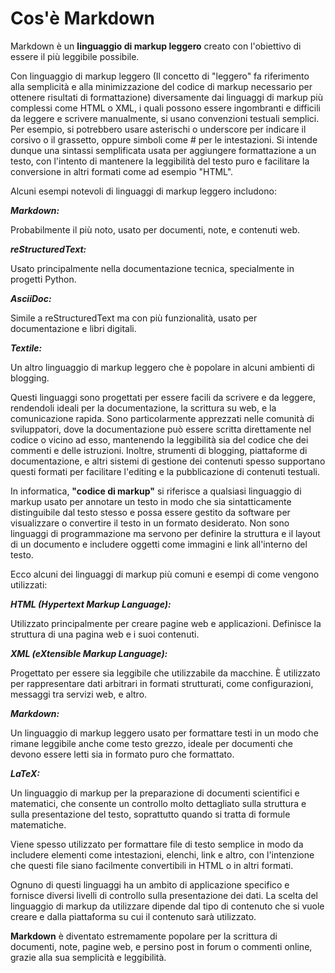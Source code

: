 <!-- @format -->

# **Cos'è Markdown**

Markdown è un **linguaggio di markup leggero** creato con l'obiettivo di essere il più leggibile possibile.

Con linguaggio di markup leggero (Il concetto di "leggero" fa riferimento alla semplicità e alla minimizzazione del codice di markup necessario per ottenere risultati di formattazione) diversamente dai linguaggi di markup più complessi come HTML o XML, i quali possono essere ingombranti e difficili da leggere e scrivere manualmente, si usano convenzioni testuali semplici.
Per esempio, si potrebbero usare asterischi o underscore per indicare il corsivo o il grassetto, oppure simboli come # per le intestazioni.
Si intende dunque una sintassi semplificata usata per aggiungere formattazione a un testo, con l'intento di mantenere la leggibilità del testo puro e facilitare la conversione in altri formati come ad esempio "HTML".

Alcuni esempi notevoli di linguaggi di markup leggero includono:

**_Markdown:_**

Probabilmente il più noto, usato per documenti, note, e contenuti web.

**_reStructuredText:_**

Usato principalmente nella documentazione tecnica, specialmente in progetti Python.

**_AsciiDoc:_**

Simile a reStructuredText ma con più funzionalità, usato per documentazione e libri digitali.

**_Textile:_**

Un altro linguaggio di markup leggero che è popolare in alcuni ambienti di blogging.

Questi linguaggi sono progettati per essere facili da scrivere e da leggere, rendendoli ideali per la documentazione, la scrittura su web, e la comunicazione rapida. Sono particolarmente apprezzati nelle comunità di sviluppatori, dove la documentazione può essere scritta direttamente nel codice o vicino ad esso, mantenendo la leggibilità sia del codice che dei commenti e delle istruzioni. Inoltre, strumenti di blogging, piattaforme di documentazione, e altri sistemi di gestione dei contenuti spesso supportano questi formati per facilitare l'editing e la pubblicazione di contenuti testuali.

In informatica, **"codice di markup"** si riferisce a qualsiasi linguaggio di markup usato per annotare un testo in modo che sia sintatticamente distinguibile dal testo stesso e possa essere gestito da software per visualizzare o convertire il testo in un formato desiderato. Non sono linguaggi di programmazione ma servono per definire la struttura e il layout di un documento e includere oggetti come immagini e link all'interno del testo.

Ecco alcuni dei linguaggi di markup più comuni e esempi di come vengono utilizzati:

**_HTML (Hypertext Markup Language):_**

Utilizzato principalmente per creare pagine web e applicazioni. Definisce la struttura di una pagina web e i suoi contenuti.

**_XML (eXtensible Markup Language):_**

Progettato per essere sia leggibile che utilizzabile da macchine. È utilizzato per rappresentare dati arbitrari in formati strutturati, come configurazioni, messaggi tra servizi web, e altro.

**_Markdown:_**

Un linguaggio di markup leggero usato per formattare testi in un modo che rimane leggibile anche come testo grezzo, ideale per documenti che devono essere letti sia in formato puro che formattato.

**_LaTeX:_**

Un linguaggio di markup per la preparazione di documenti scientifici e matematici, che consente un controllo molto dettagliato sulla struttura e sulla presentazione del testo, soprattutto quando si tratta di formule matematiche.

Viene spesso utilizzato per formattare file di testo semplice in modo da includere elementi come intestazioni, elenchi, link e altro, con l'intenzione che questi file siano facilmente convertibili in HTML o in altri formati.

Ognuno di questi linguaggi ha un ambito di applicazione specifico e fornisce diversi livelli di controllo sulla presentazione dei dati. La scelta del linguaggio di markup da utilizzare dipende dal tipo di contenuto che si vuole creare e dalla piattaforma su cui il contenuto sarà utilizzato.

**Markdown** è diventato estremamente popolare per la scrittura di documenti, note, pagine web, e persino post in forum o commenti online, grazie alla sua semplicità e leggibilità.

